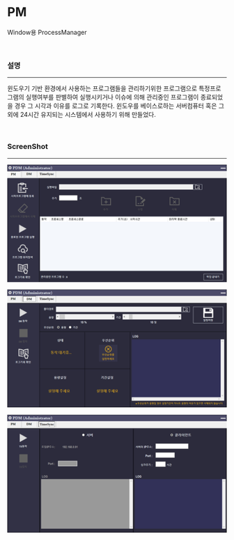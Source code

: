 # PM
Window용  ProcessManager

<br />

### 설명
-----
윈도우기 기반 환경에서 사용하는 프로그램들을 관리하기위한 프로그램으로 특정프로그램의 실행여부를 판별하여 실행시키거나
이슈에 의해 관리중인 프로그램이 종료되었을 경우 그 시각과 이유를 로그로 기록한다.
윈도우를 베이스로하는 서버컴퓨터 혹은 그 외에 24시간 유지되는 시스템에서 사용하기 위해 만들었다.

<br />

### ScreenShot
-----
<p align="center"><img src="/img/1.png" width="800"></p>
<p align="center"><img src="/img/2.png" width="800"></p>
<p align="center"><img src="/img/3.png" width="800"></p>
